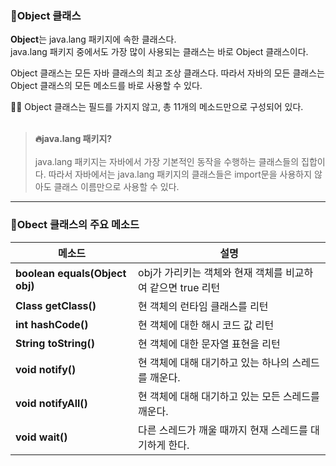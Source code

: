 ### 🔵Object 클래스

**Object**는 java.lang 패키지에 속한 클래스다. <br>
java.lang 패키지 중에서도 가장 많이 사용되는 클래스는 바로 Object 클래스이다.

Object 클래스는 모든 자바 클래스의 최고 조상 클래스다. 따라서 자바의 모든 클래스는 
Object 클래스의 모든 메소드를 바로 사용할 수 있다.

🎈🎈 Object 클래스는 필드를 가지지 않고, 총 11개의 메소드만으로 구성되어 있다.
<br><br>
> **🔥java.lang 패키지?** <br><br>
> java.lang 패키지는 자바에서 가장 기본적인 동작을 수행하는 클래스들의 집합이다.
> 따라서 자바에서는 java.lang 패키지의 클래스들은 import문을 사용하지 않아도
> 클래스 이름만으로 사용할 수 있다.

---
### 🔵Obect 클래스의 주요 메소드 

|메소드|설명|
|------|---|
|**boolean equals(Object obj)**|obj가 가리키는 객체와 현재 객체를 비교하여 같으면 true 리턴|
|**Class getClass()**|현 객체의 런타임 클래스를 리턴|
|**int hashCode()**|현 객체에 대한 해시 코드 값 리턴|
|**String toString()**|현 객체에 대한 문자열 표현을 리턴|
|**void notify()**|현 객체에 대해 대기하고 있는 하나의 스레드를 깨운다.|
|**void notifyAll()**|현 객체에 대해 대기하고 있는 모든 스레드를 깨운다.|
|**void wait()**|다른 스레드가 깨울 때까지 현재 스레드를 대기하게 한다.|
